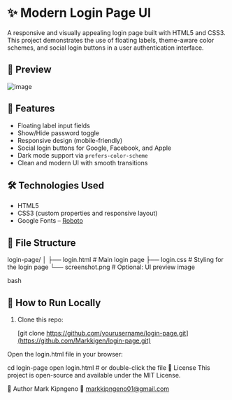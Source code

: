 # ✨ Modern Login Page UI

A responsive and visually appealing login page built with HTML5 and CSS3. This project demonstrates the use of floating labels, theme-aware color schemes, and social login buttons in a user authentication interface.

## 🚀 Preview

![image](https://github.com/user-attachments/assets/d0c17cfc-dd71-47cc-bdcd-13f83946f43d)


## 🧰 Features

- Floating label input fields  
- Show/Hide password toggle  
- Responsive design (mobile-friendly)  
- Social login buttons for Google, Facebook, and Apple  
- Dark mode support via `prefers-color-scheme`  
- Clean and modern UI with smooth transitions

## 🛠️ Technologies Used

- HTML5  
- CSS3 (custom properties and responsive layout)  
- Google Fonts – [Roboto](https://fonts.google.com/specimen/Roboto)

## 📁 File Structure

login-page/
│
├── login.html # Main login page
├── login.css # Styling for the login page
└── screenshot.png # Optional: UI preview image

bash


## 🧪 How to Run Locally

1. Clone this repo:
   
   [git clone https://github.com/yourusername/login-page.git](https://github.com/Markkigen/login-page.git)

   
Open the login.html file in your browser:


cd login-page
open login.html  # or double-click the file
📜 License
This project is open-source and available under the MIT License.

🙋 Author
Mark Kipngeno
📧 markkipngeno01@gmail.com

